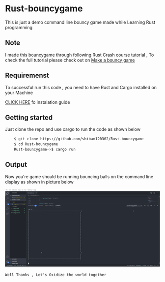 # Rust-bouncygame
This is just a demo command line bouncy game  made while Learning Rust programming

## Note
I made this bouncygame through following Rust Crash course tutorial , 
To check the full tutorial please check out on [Make a bouncy game](https://www.snoyman.com/blog/2018/10/rust-crash-course-02-basics-of-ownership) 

## Requiremenst

To successful run this code , you need to have Rust and Cargo installed on your Machine 

[CLICK HERE](https://www.rust-lang.org/learn/get-started) fo instalation guide 


## Getting started 

Just clone the repo and use cargo to run the code as shown below 

```bash
    $ git clone https://github.com/shibam120302/Rust-bouncygame
    $ cd Rust-bouncygame
    Rust-bouncygame->$ cargo run 
```

## Output 
 
 Now you're game should be running bouncing balls on the command line 
 display as shown in picture below 

 ![Bouncing game](bouncing.png)


 ``Well Thanks , Let's Oxidize the world together``
